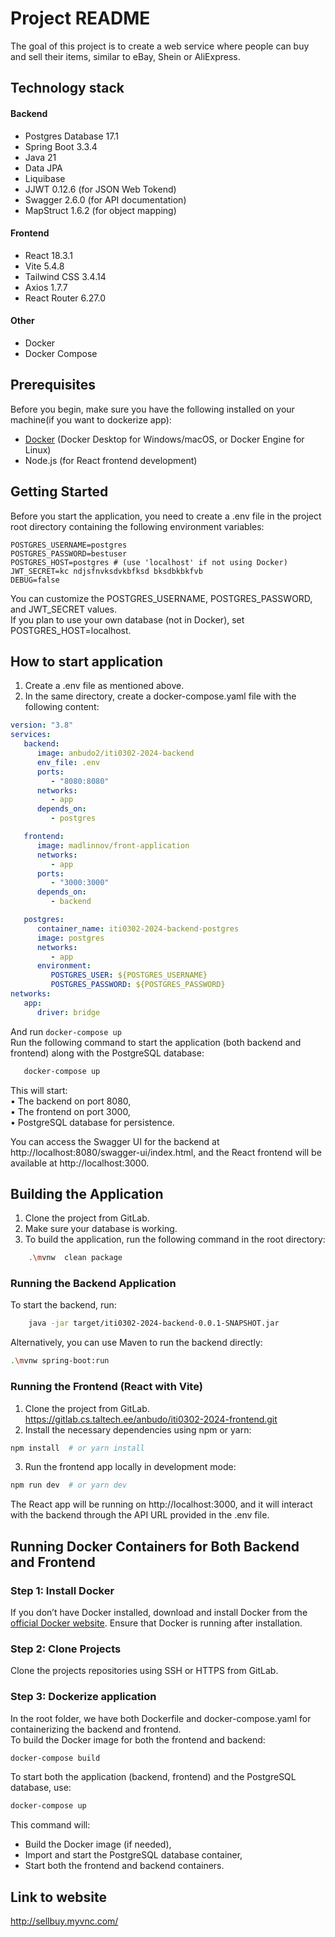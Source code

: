 # Project README

The goal of this project is to create a web service where people can buy and sell their items, similar to eBay, Shein or
AliExpress.

## Technology stack

#### Backend

* Postgres Database 17.1
* Spring Boot 3.3.4
* Java 21
* Data JPA
* Liquibase
* JJWT 0.12.6 (for JSON Web Tokend)
* Swagger 2.6.0 (for API documentation)
* MapStruct 1.6.2 (for object mapping)

#### Frontend

* React 18.3.1
* Vite 5.4.8
* Tailwind CSS 3.4.14
* Axios 1.7.7
* React Router 6.27.0

#### Other

* Docker
* Docker Compose

## Prerequisites

Before you begin, make sure you have the following installed on your machine(if you want to dockerize app):

- [Docker](https://www.docker.com/products/docker-desktop) (Docker Desktop for Windows/macOS, or Docker Engine for
  Linux)
- Node.js (for React frontend development)

## Getting Started

Before you start the application, you need to create a .env file in the project root directory containing the following
environment variables:<br>

```env
POSTGRES_USERNAME=postgres
POSTGRES_PASSWORD=bestuser
POSTGRES_HOST=postgres # (use 'localhost' if not using Docker)
JWT_SECRET=kc ndjsfnvksdvkbfksd bksdbkbkfvb 
DEBUG=false
```

You can customize the POSTGRES_USERNAME, POSTGRES_PASSWORD, and JWT_SECRET values.<br>
If you plan to use your own database (not in Docker), set POSTGRES_HOST=localhost.

## How to start application

1. Create a .env file as mentioned above.<br>
2. In the same directory, create a docker-compose.yaml file with the following content:

```yaml
version: "3.8"
services:
   backend:
      image: anbudo2/iti0302-2024-backend
      env_file: .env
      ports:
         - "8080:8080"
      networks:
         - app
      depends_on:
         - postgres

   frontend:
      image: madlinnov/front-application
      networks:
         - app
      ports:
         - "3000:3000"
      depends_on:
         - backend

   postgres:
      container_name: iti0302-2024-backend-postgres
      image: postgres
      networks:
         - app
      environment:
         POSTGRES_USER: ${POSTGRES_USERNAME}
         POSTGRES_PASSWORD: ${POSTGRES_PASSWORD}
networks:
   app:
      driver: bridge
```

And run `docker-compose up`<br>
Run the following command to start the application (both backend and frontend) along with the PostgreSQL database:

 ```bash
    docker-compose up
  ```

This will start: <br>
• The backend on port 8080, <br>
• The frontend on port 3000, <br>
• PostgreSQL database for persistence. <br>

You can access the Swagger UI for the backend at http://localhost:8080/swagger-ui/index.html, and the React frontend
will be available at http://localhost:3000.

## Building the Application

1. Clone the project from GitLab.<br>
2. Make sure your database is working.
3. To build the application, run the following command in the root directory:

```bash
    .\mvnw  clean package
  ```

### Running the Backend Application

To start the backend, run:

```bash
    java -jar target/iti0302-2024-backend-0.0.1-SNAPSHOT.jar
  ```

Alternatively, you can use Maven to run the backend directly:

```bash
.\mvnw spring-boot:run
```

### Running the Frontend (React with Vite)

1. Clone the project from GitLab.<br>
   https://gitlab.cs.taltech.ee/anbudo/iti0302-2024-frontend.git
2. Install the necessary dependencies using npm or yarn:

```bash
npm install  # or yarn install
```

3. Run the frontend app locally in development mode:

```bash
npm run dev  # or yarn dev
```

The React app will be running on http://localhost:3000, and it will interact with the backend through the API URL
provided in the .env file.

## Running Docker Containers for Both Backend and Frontend

### Step 1: Install Docker

If you don’t have Docker installed, download and install Docker from
the [official Docker website](https://www.docker.com/products/docker-desktop). Ensure that Docker is running after
installation.

### Step 2: Clone Projects

Clone the projects repositories using SSH or HTTPS from GitLab.

### Step 3: Dockerize application

In the root folder, we have both Dockerfile and docker-compose.yaml for containerizing the backend and frontend. <br>
To build the Docker image for both the frontend and backend:

```bash
docker-compose build
   ```

To start both the application (backend, frontend) and the PostgreSQL database, use:

```bash
docker-compose up
   ```

This command will:

- Build the Docker image (if needed), <br>
- Import and start the PostgreSQL database container, <br>
- Start both the frontend and backend containers.

## Link to website

http://sellbuy.myvnc.com/

